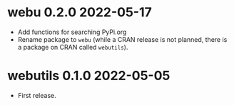 # webu 0.2.0 2022-05-17
* Add functions for searching PyPi.org
* Rename package to `webu` (while a CRAN release is not planned, there is a package on CRAN called `webutils`).

# webutils 0.1.0 2022-05-05
* First release.
